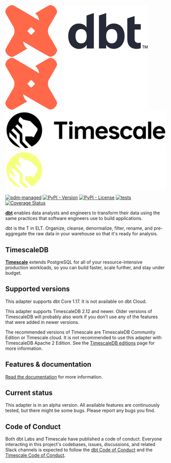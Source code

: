 ![dbt logo for light mode](https://raw.githubusercontent.com/sdebruyn/dbt-timescaledb/main/assets/dbt-signature_tm.png#gh-light-mode-only)
![dbt logo for dark mode](https://raw.githubusercontent.com/sdebruyn/dbt-timescaledb/main/assets/dbt-signature_tm_light.png#gh-dark-mode-only)
![timescale logo for light mode](https://raw.githubusercontent.com/sdebruyn/dbt-timescaledb/main/assets/Timescale-Logo-Black-PNG.png#gh-light-mode-only)
![timescale logo for dark mode](https://raw.githubusercontent.com/sdebruyn/dbt-timescaledb/main/assets/Timescale-Logo-Primary-PNG.png#gh-dark-mode-only)

[![pdm-managed](https://img.shields.io/badge/pdm-managed-blueviolet)](https://pdm-project.org)
[![PyPI - Version](https://img.shields.io/pypi/v/dbt-timescaledb)](https://pypi.org/project/dbt-timescaledb/)
[![PyPI - License](https://img.shields.io/pypi/l/dbt-timescaledb)](https://github.com/sdebruyn/dbt-timescaledb/blob/main/LICENSE)
[![tests](https://github.com/sdebruyn/dbt-timescaledb/actions/workflows/test.yml/badge.svg)](https://github.com/sdebruyn/dbt-timescaledb/actions/workflows/test.yml)
[![Coverage Status](https://coveralls.io/repos/github/sdebruyn/dbt-timescaledb/badge.svg?branch=main)](https://coveralls.io/github/sdebruyn/dbt-timescaledb?branch=main)

**[dbt](https://www.getdbt.com/)** enables data analysts and engineers to transform their data using the same practices that software engineers use to build applications.

dbt is the T in ELT. Organize, cleanse, denormalize, filter, rename, and pre-aggregate the raw data in your warehouse so that it's ready for analysis.

## TimescaleDB

**[Timescale](https://www.timescale.com/)** extends PostgreSQL for all of your resource-intensive production workloads, so you can build faster, scale further, and stay under budget.

## Supported versions

This adapter supports dbt Core 1.17. It is not available on dbt Cloud.

This adapter supports TimescaleDB 2.12 and newer. Older versions of TimescaleDB will probably also work if you don't use any of the features that were added in newer versions.

The recommended versions of Timescale are TimescaleDB Community Edition or Timescale cloud. It is not recommended to use this adapter with TimescaleDB Apache 2 Edition. See the [TimescaleDB editions](https://docs.timescale.com/about/latest/timescaledb-editions/) page for more information.

## Features & documentation

[Read the documentation](https://dbt-timescaledb.debruyn.dev/) for more information.

## Current status

This adapter is in an alpha version. All available features are continuously tested, but there might be some bugs. Please report any bugs you find.

## Code of Conduct

Both dbt Labs and Timescale have published a code of conduct. Everyone interacting in this project's codebases, issues, discussions, and related Slack channels is expected to follow the [dbt Code of Conduct](https://community.getdbt.com/code-of-conduct) and the [Timescale Code of Conduct](https://www.timescale.com/code-of-conduct).
